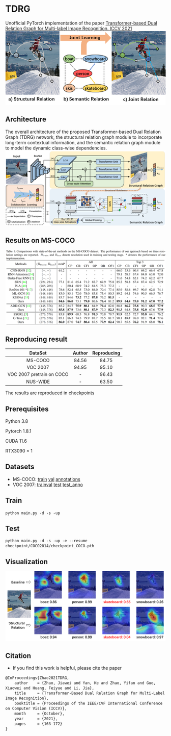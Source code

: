 # TDRG
Unofficial PyTorch implementation of the paper [Transformer-based Dual Relation Graph for Multi-label Image Recognition. ICCV 2021](https://openaccess.thecvf.com/content/ICCV2021/html/Zhao_Transformer-Based_Dual_Relation_Graph_for_Multi-Label_Image_Recognition_ICCV_2021_paper.html)
![TDRG](./figs/motivation.png)


## Architecture
The overall architecture of the proposed Transformer-based Dual Relation Graph (TDRG) network, the structural relation graph module to incorporate long-term contextual information, and the semantic relation graph module to model the dynamic class-wise dependencies.
![enter description here](./figs/TDRG.png)


## Results on MS-COCO
![TDRG](./figs/result.png)


## Reproducing result
|DataSet                   | Author | Reproducing |
|:----:                    | :----: | :---------: |
|MS-COCO                   |  84.56 |    84.75    |
|VOC 2007                  |  94.95 |    95.10    |
|VOC 2007 pretrain on COCO |  -     |    96.43    |
|NUS-WIDE                  |  -     |    63.50    |

The results are reproduced in checkpoints

## Prerequisites

Python 3.8

Pytorch 1.8.1

CUDA 11.6

RTX3090 × 1

## Datasets

- MS-COCO: [train](http://images.cocodataset.org/zips/train2014.zip)  [val](http://images.cocodataset.org/zips/val2014.zip)  [annotations](http://images.cocodataset.org/annotations/annotations_trainval2014.zip)
- VOC 2007: [trainval](http://host.robots.ox.ac.uk/pascal/VOC/voc2007/VOCtrainval_06-Nov-2007.tar)  [test](http://host.robots.ox.ac.uk/pascal/VOC/voc2007/VOCtest_06-Nov-2007.tar)  [test_anno](http://host.robots.ox.ac.uk/pascal/VOC/voc2007/VOCtestnoimgs_06-Nov-2007.tar)

## Train

```
python main.py -d -s -up
```

## Test

```
python main.py -d -s -up -e --resume checkpoint/COCO2014/checkpoint_COCO.pth
```

## Visualization

![vis](./figs/vis.png)

## Citation

- If you find this work is helpful, please cite the paper

```
@InProceedings{Zhao2021TDRG,
    author    = {Zhao, Jiawei and Yan, Ke and Zhao, Yifan and Guo, Xiaowei and Huang, Feiyue and Li, Jia},
    title     = {Transformer-Based Dual Relation Graph for Multi-Label Image Recognition},
    booktitle = {Proceedings of the IEEE/CVF International Conference on Computer Vision (ICCV)},
    month     = {October},
    year      = {2021},
    pages     = {163-172}
}
```